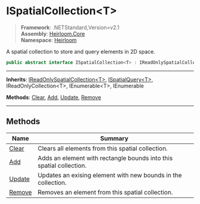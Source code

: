 # ISpatialCollection\<T>

> **Framework**: .NETStandard,Version=v2.1  
> **Assembly**: [Heirloom.Core][0]  
> **Namespace**: [Heirloom][0]  

A spatial collection to store and query elements in 2D space.

```cs
public abstract interface ISpatialCollection<T> : IReadOnlySpatialCollection<T>, ISpatialQuery<T>, IReadOnlyCollection<T>, IEnumerable<T>, IEnumerable
```

--------------------------------------------------------------------------------

**Inherits**: [IReadOnlySpatialCollection\<T>][1], [ISpatialQuery\<T>][2], IReadOnlyCollection\<T>, IEnumerable\<T>, IEnumerable

**Methods**: [Clear][3], [Add][4], [Update][5], [Remove][6]

--------------------------------------------------------------------------------

## Methods

| Name        | Summary                                                             |
|-------------|---------------------------------------------------------------------|
| [Clear][3]  | Clears all elements from this spatial collection.                   |
| [Add][4]    | Adds an element with rectangle bounds into this spatial collection. |
| [Update][5] | Updates an exising element with new bounds in the collection.       |
| [Remove][6] | Removes an element from this spatial collection.                    |

[0]: ../Heirloom.Core.md
[1]: Heirloom.IReadOnlySpatialCollection[T].md
[2]: Heirloom.ISpatialQuery[T].md
[3]: Heirloom.ISpatialCollection[T].Clear.md
[4]: Heirloom.ISpatialCollection[T].Add.md
[5]: Heirloom.ISpatialCollection[T].Update.md
[6]: Heirloom.ISpatialCollection[T].Remove.md

